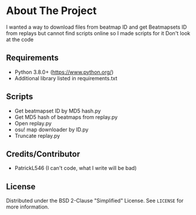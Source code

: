 # About The Project

I wanted a way to download files from beatmap ID and get Beatmapsets ID from replays but cannot find scripts online so I made scripts for it
Don't look at the code

## Requirements

- Python 3.8.0+ (<https://www.python.org/>)
- Additional library listed in requirements.txt

## Scripts

- Get beatmapset ID by MD5 hash.py
- Get MD5 hash of beatmaps from replay.py
- Open replay.py
- osu! map downloader by ID.py
- Truncate replay.py

## Credits/Contributor

- PatrickL546 (I can't code, what I write will be bad)

## License

Distributed under the BSD 2-Clause "Simplified" License. See `LICENSE` for more information.

